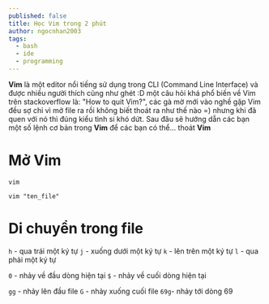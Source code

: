 ```yaml
---
published: false
title: Học Vim trong 2 phút
author: ngocnhan2003
tags:
  - bash
  - ide
  - programming
---
```

**Vim** là một editor nổi tiếng sử dụng trong CLI (Command Line Interface) và được nhiều người thích cũng như ghét :D một câu hỏi khá phổ biến về Vim trên stackoverflow là: "How to quit Vim?", các gà mờ mới vào nghề gặp Vim đều sợ chỉ vì mở file ra rồi không biết thoát ra như thế nào =) nhưng khi đã quen với nó thì đúng kiểu tình si khó dứt.
Sau đâu sẽ hướng dẫn các bạn một số lệnh cơ bản trong **Vim** để các bạn có thể... thoát **Vim**

# Mở Vim
```
vim
```
```
vim "ten_file"
```

# Di chuyển trong file
`h`  - qua trái một ký tự
`j`  - xuống dưới một ký tự
`k`  - lên trên một ký tự
`l`  - qua phải một ký tự

`0`  - nhảy về đầu dòng hiện tại
`$`  - nhảy về cuối dòng hiện tại

`gg` - nhảy lên đầu file
`G`  - nhảy xuống cuối file
`69g`- nhảy tới dòng 69
